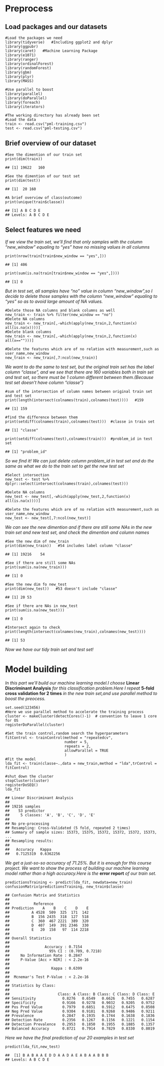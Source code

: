 Preprocess
==========

Load packages and our datasets
------------------------------

    #Load the packages we need
    library(tidyverse)   #Including ggplot2 and dplyr 
    library(ggpubr)      
    library(caret)   #Machine Learning Package
    library(e1071)
    library(ranger)
    library(ordinalForest)
    library(randomForest)
    library(gbm)
    library(plyr)
    library(MASS)

    #Use parallel to boost
    library(parallel)
    library(doParallel)
    library(foreach)
    library(iterators)

    #The working directory has already been set
    #Load the data
    train <- read.csv("pml-training.csv")
    test <- read.csv("pml-testing.csv")

Brief overview of our dataset
-----------------------------

    #See the dimention of our train set
    print(dim(train))

    ## [1] 19622   160

    #See the dimention of our test set
    print(dim(test))

    ## [1]  20 160

    #A brief overview of class(outcome)
    print(unique(train$classe))

    ## [1] A B C D E
    ## Levels: A B C D E

Select features we need
-----------------------

*If we view the train set, we’ll find that only samples with the column
“new\_window” equaling to “yes” have no missing values in all columns*

    print(nrow(train[train$new_window == "yes",]))

    ## [1] 406

    print(sum(is.na(train[train$new_window == "yes",])))

    ## [1] 0

*But in test set, all samples have “no” value in column “new\_window”,so
I decide to delete those samples with the column “new\_window” equaling
to “yes” so as to avoid large amount of NA values.*

    #Delete those NA columns and blank columns as well
    new_train <- train %>% filter(new_window == "no") 
    #Delete NA columns
    new_train <- new_train[,-which(apply(new_train,2,function(x) all(is.na(x))))]
    #Delete blank columns
    new_train <- new_train[,-which(apply(new_train,2,function(x) all(x=="")))]

    #Delete the features which are of no relation with measurement,such as user_name,new_window
    new_train <- new_train[,7:ncol(new_train)]

*We want to do the same to test set, but the original train set has the
label column “classe”, and we see that there are 160 variables both in
train set and test set, so there must be 1 column different between
them.(Because test set doesn’t have column “classe”)*

    #sum of the intersection of column names between original train set and test set
    print(length(intersect(colnames(train),colnames(test))))   #159

    ## [1] 159

    #find the difference between them
    print(setdiff(colnames(train),colnames(test)))  #classe in train set

    ## [1] "classe"

    print(setdiff(colnames(test),colnames(train)))  #problem_id in test set

    ## [1] "problem_id"

*So we find it! We can just delete column problem\_id in test set and do
the same as what we do to the train set to get the new test set*

    #Select intersection 
    new_test <- test %>% dplyr::select(intersect(colnames(train),colnames(test)))

    #Delete NA columns
    new_test <- new_test[,-which(apply(new_test,2,function(x) all(is.na(x))))]

    #Delete the features which are of no relation with measurement,such as user_name,new_window
    new_test <- new_test[,7:ncol(new_test)]

*We can see the new dimention and if there are still some NAs in the new
train set and new test set, and check the dimention and column names*

    #See the new dim of new_train
    print(dim(new_train))   #54 includes label column "classe"

    ## [1] 19216    54

    #See if there are still some NAs
    print(sum(is.na(new_train)))

    ## [1] 0

    #See the new dim fo new_test
    print(dim(new_test))   #53 doesn't include "classe"

    ## [1] 20 53

    #See if there are NAs in new_test
    print(sum(is.na(new_test)))

    ## [1] 0

    #Intersect again to check
    print(length(intersect(colnames(new_train),colnames(new_test))))

    ## [1] 53

*Now we have our tidy train set and test set!*

Model building
==============

*In this part we’ll build our machine learning model.I choose* **Linear
Discriminant Analysis** *for this classification problem.Here I repeat*
**5-fold cross validation for 2 times** *in the new train set,and use
parallel method to boost the preocess.*

    set.seed(123456)
    #Here we use parallel method to accelerate the training process
    cluster <- makeCluster(detectCores()-1)  # convention to leave 1 core for OS
    registerDoParallel(cluster)

    #Set the train control,random search the hyperparameters
    fitControl <- trainControl(method = "repeatedcv",
                               number = 5,
                               repeats = 2,
                               allowParallel = TRUE
                               )
    #Fit the model
    lda_fit <- train(classe~.,data = new_train,method = "lda",trControl = fitControl)

    #shut down the cluster
    stopCluster(cluster)
    registerDoSEQ()
    lda_fit

    ## Linear Discriminant Analysis 
    ## 
    ## 19216 samples
    ##    53 predictor
    ##     5 classes: 'A', 'B', 'C', 'D', 'E' 
    ## 
    ## No pre-processing
    ## Resampling: Cross-Validated (5 fold, repeated 2 times) 
    ## Summary of sample sizes: 15373, 15375, 15372, 15372, 15372, 15373, ... 
    ## Resampling results:
    ## 
    ##   Accuracy   Kappa    
    ##   0.7125319  0.6362256

*We get a just-so-so accuracy of 71.25%. But it is enough for this
course project. We want to show the process of building our machine
learning model rather than a high accuracy.Here is the* **error report**
*of our train set.*

    predictionsTraining <- predict(lda_fit, newdata=new_train)
    confusionMatrix(predictionsTraining, new_train$classe)

    ## Confusion Matrix and Statistics
    ## 
    ##           Reference
    ## Prediction    A    B    C    D    E
    ##          A 4528  509  325  171  142
    ##          B  156 2435  318  127  518
    ##          C  360  467 2221  389  320
    ##          D  407  149  391 2346  330
    ##          E   20  158   97  114 2218
    ## 
    ## Overall Statistics
    ##                                          
    ##                Accuracy : 0.7154         
    ##                  95% CI : (0.709, 0.7218)
    ##     No Information Rate : 0.2847         
    ##     P-Value [Acc > NIR] : < 2.2e-16      
    ##                                          
    ##                   Kappa : 0.6399         
    ##                                          
    ##  Mcnemar's Test P-Value : < 2.2e-16      
    ## 
    ## Statistics by Class:
    ## 
    ##                      Class: A Class: B Class: C Class: D Class: E
    ## Sensitivity            0.8276   0.6549   0.6626   0.7455   0.6287
    ## Specificity            0.9166   0.9278   0.9032   0.9205   0.9752
    ## Pos Pred Value         0.7979   0.6851   0.5912   0.6475   0.8508
    ## Neg Pred Value         0.9304   0.9181   0.9268   0.9486   0.9211
    ## Prevalence             0.2847   0.1935   0.1744   0.1638   0.1836
    ## Detection Rate         0.2356   0.1267   0.1156   0.1221   0.1154
    ## Detection Prevalence   0.2953   0.1850   0.1955   0.1885   0.1357
    ## Balanced Accuracy      0.8721   0.7914   0.7829   0.8330   0.8019

*Here we have the final prediction of our 20 examples in test set*

    predict(lda_fit,new_test)

    ##  [1] B A B A A E D D A A D A E A B A A B B B
    ## Levels: A B C D E
